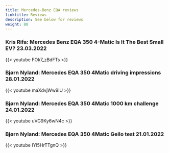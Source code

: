 ```yaml
---
title: Mercedes-Benz EQA reviews
linktitle: Reviews
description: See below for reviews
weight: 80
---
```

### Kris Rifa: Mercedes Benz EQA 350 4-Matic Is It The Best Small EV? 23.03.2022

{{< youtube FOk7_zBdFTs >}}
### Bjørn Nyland: Mercedes EQA 350 4Matic driving impressions 28.01.2022

{{< youtube maXdvjWw9lU >}}
### Bjørn Nyland: Mercedes EQA 350 4Matic 1000 km challenge 24.01.2022

{{< youtube uVG9Ky6wN4c >}}
### Bjørn Nyland: Mercedes EQA 350 4Matic Geilo test 21.01.2022

{{< youtube IYl5HrTTgnQ >}}
